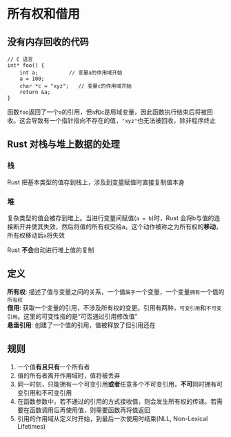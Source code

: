 # 所有权和借用

## 没有内存回收的代码

```
// C 语言
int* foo() {
    int a;          // 变量a的作用域开始
    a = 100;
    char *c = "xyz";   // 变量c的作用域开始
    return &a;
}
```

函数`foo`返回了一个`a`的引用，但`a`和`c`是局域变量，因此函数执行结束后将被回收。这会导致有一个指针指向不存在的值，`"xyz"`也无法被回收，除非程序终止

## Rust 对栈与堆上数据的处理

### 栈

Rust 把基本类型的值存到栈上，涉及到变量赋值时直接复制值本身

### 堆

复杂类型的值会被存到堆上。当进行变量间赋值(`a = b`)时，Rust 会将b与值的连接断开并使其失效，然后将值的所有权交给a。这个动作被称之为所有权的**移动**，所有权移动后`a`将失效

Rust **不会**自动进行堆上值的复制

## 定义

**所有权**: 描述了值与变量之间的关系，一个值`属于`一个变量，一个变量`拥有`一个值的`所有权`  
**借用**: 获取一个变量的引用，不涉及所有权的变更。引用有两种，`可变引用`和`不可变引用`。这里的可变性指的是“可否通过引用修改值”  
**悬垂引用**: 创建了一个值的引用，值被释放了但引用还在

## 规则

1. 一个值**有且只有**一个所有者
2. 值的所有者离开作用域时，值将被丢弃
3. 同一时刻，只能拥有一个可变引用**或者**任意多个不可变引用，**不可**同时拥有可变引用和不可变引用
4. 在函数参数中，若不通过的引用的方式接收值，则会发生所有权的传递。若需要在函数调用后再使用值，则需要函数再将值返回
5. 引用的作用域从定义时开始，到最后一次使用时结束(NLL, Non-Lexical Lifetimes)
